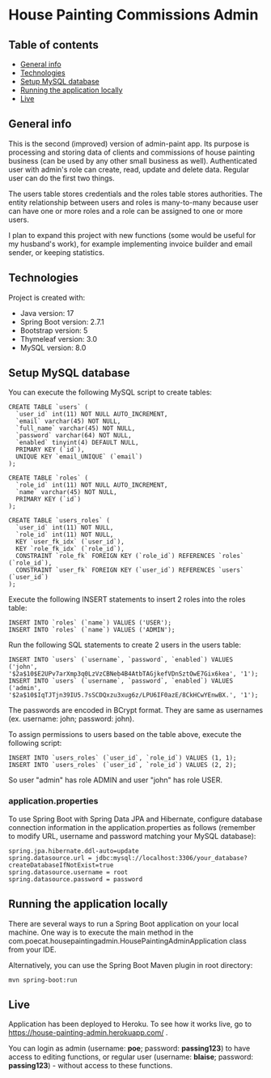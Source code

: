 # House Painting Commissions Admin

## Table of contents
* [General info](#general-info)
* [Technologies](#technologies)
* [Setup MySQL database](#setup-mysql-database)
* [Running the application locally](#running-the-application-locally)
* [Live](#live)

## General info
This is the second (improved) version of admin-paint app. Its purpose is processing and storing data of clients and commissions of house painting business (can be used by any other small business as well). Authenticated user with admin's role can create, read, update and delete data. Regular user 
can do the first two things.

The users table stores credentials and the roles table stores authorities. The entity relationship between users and roles is many-to-many because user can have one or more roles and a role can be assigned to one or more users.

I plan to expand this project with new functions (some would be useful for my husband's work), for example implementing invoice builder and email sender, or keeping statistics.

## Technologies
Project is created with:
* Java version: 17
* Spring Boot version: 2.7.1
* Bootstrap version: 5
* Thymeleaf version: 3.0
* MySQL version: 8.0

## Setup MySQL database

You can execute the following MySQL script to create tables:

```
CREATE TABLE `users` (
  `user_id` int(11) NOT NULL AUTO_INCREMENT,
  `email` varchar(45) NOT NULL,
  `full_name` varchar(45) NOT NULL,
  `password` varchar(64) NOT NULL,
  `enabled` tinyint(4) DEFAULT NULL,
  PRIMARY KEY (`id`),
  UNIQUE KEY `email_UNIQUE` (`email`)
);
 
CREATE TABLE `roles` (
  `role_id` int(11) NOT NULL AUTO_INCREMENT,
  `name` varchar(45) NOT NULL,
  PRIMARY KEY (`id`)
);
 
CREATE TABLE `users_roles` (
  `user_id` int(11) NOT NULL,
  `role_id` int(11) NOT NULL,
  KEY `user_fk_idx` (`user_id`),
  KEY `role_fk_idx` (`role_id`),
  CONSTRAINT `role_fk` FOREIGN KEY (`role_id`) REFERENCES `roles` (`role_id`),
  CONSTRAINT `user_fk` FOREIGN KEY (`user_id`) REFERENCES `users` (`user_id`)
);
```

Execute the following INSERT statements to insert 2 roles into the roles table:

```
INSERT INTO `roles` (`name`) VALUES ('USER');
INSERT INTO `roles` (`name`) VALUES ('ADMIN');
```

Run the following SQL statements to create 2 users in the users table:

```
INSERT INTO `users` (`username`, `password`, `enabled`) VALUES ('john', '$2a$10$E2UPv7arXmp3q0LzVzCBNeb4B4AtbTAGjkefVDnSztOwE7Gix6kea', '1');
INSERT INTO `users` (`username`, `password`, `enabled`) VALUES ('admin', '$2a$10$IqTJTjn39IU5.7sSCDQxzu3xug6z/LPU6IF0azE/8CkHCwYEnwBX.', '1');
```
The passwords are encoded in BCrypt format. They are same as usernames (ex. username: john; password: john).

To assign permissions to users based on the table above, execute the following script:

```
INSERT INTO `users_roles` (`user_id`, `role_id`) VALUES (1, 1); 
INSERT INTO `users_roles` (`user_id`, `role_id`) VALUES (2, 2); 
```
So user "admin" has role ADMIN and user "john" has role USER.

### application.properties

To use Spring Boot with Spring Data JPA and Hibernate, configure database connection information in the application.properties as follows
(remember to modify URL, username and password matching your MySQL database):
```
spring.jpa.hibernate.ddl-auto=update
spring.datasource.url = jdbc:mysql://localhost:3306/your_database?createDatabaseIfNotExist=true
spring.datasource.username = root
spring.datasource.password = password
```

## Running the application locally

There are several ways to run a Spring Boot application on your local machine. One way is to execute the main method in the com.poecat.housepaintingadmin.HousePaintingAdminApplication class from your IDE.

Alternatively, you can use the Spring Boot Maven plugin in root directory:

```mvn spring-boot:run```

## Live 

Application has been deployed to Heroku. To see how it works live, go to https://house-painting-admin.herokuapp.com/ .

You can login as admin (username: **poe**; password: **passing123**) to have access to editing functions, or regular user (username: **blaise**; password: **passing123**) - without access to these functions.
